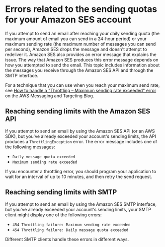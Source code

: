 # Errors related to the sending quotas for your Amazon SES account<a name="manage-sending-quotas-errors"></a>

If you attempt to send an email after reaching your daily sending quota \(the maximum amount of email you can send in a 24\-hour period\) or your maximum sending rate \(the maximum number of messages you can send per second\), Amazon SES drops the message and doesn't attempt to redeliver it\. Amazon SES also provides an error message that explains the issue\. The way that Amazon SES produces this error message depends on how you attempted to send the email\. This topic includes information about the messages you receive through the Amazon SES API and through the SMTP interface\. 

For a technique that you can use when you reach your maximum send rate, see [ How to handle a "Throttling – Maximum sending rate exceeded" error](https://aws.amazon.com//blogs/messaging-and-targeting/how-to-handle-a-throttling-maximum-sending-rate-exceeded-error/) on the AWS Messaging and Targeting Blog\.

## Reaching sending limits with the Amazon SES API<a name="manage-sending-quotas-errors-api"></a>

If you attempt to send an email by using the Amazon SES API \(or an AWS SDK\), but you've already exceeded your account's sending limits, the API produces a `ThrottlingException` error\. The error message includes one of the following messages:
+ `Daily message quota exceeded`
+ `Maximum sending rate exceeded`

If you encounter a throttling error, you should program your application to wait for an interval of up to 10 minutes, and then retry the send request\.

## Reaching sending limits with SMTP<a name="manage-sending-quotas-errors-smtp"></a>

If you attempt to send an email by using the Amazon SES SMTP interface, but you've already exceeded your account's sending limits, your SMTP client might display one of the following errors:
+ `454 Throttling failure: Maximum sending rate exceeded`
+ `454 Throttling failure: Daily message quota exceeded`

Different SMTP clients handle these errors in different ways\.